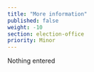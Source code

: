 ```yaml
---
title: "More information"
published: false
weight: -10
section: election-office
priority: Minor
---
```

Nothing entered


  